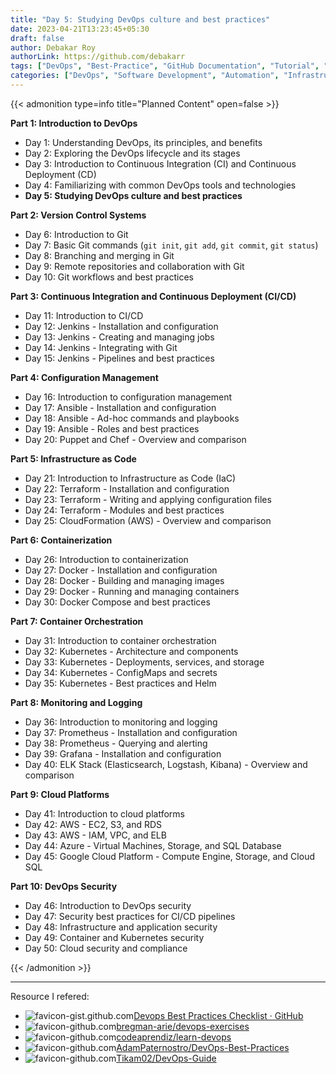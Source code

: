 ```yaml
---
title: "Day 5: Studying DevOps culture and best practices"
date: 2023-04-21T13:23:45+05:30
draft: false
author: Debakar Roy
authorLink: https://github.com/debakarr
tags: ["DevOps", "Best-Practice", "GitHub Documentation", "Tutorial", "How-to"] 
categories: ["DevOps", "Software Development", "Automation", "Infrastructure"]
---
```


{{< admonition type=info title="Planned Content" open=false >}}

**Part 1: Introduction to DevOps**

*   Day 1: Understanding DevOps, its principles, and benefits
*   Day 2: Exploring the DevOps lifecycle and its stages
*   Day 3: Introduction to Continuous Integration (CI) and Continuous Deployment (CD)
*   Day 4: Familiarizing with common DevOps tools and technologies
*   **Day 5: Studying DevOps culture and best practices**

**Part 2: Version Control Systems**

*   Day 6: Introduction to Git
*   Day 7: Basic Git commands (`git init`, `git add`, `git commit`, `git status`)
*   Day 8: Branching and merging in Git
*   Day 9: Remote repositories and collaboration with Git
*   Day 10: Git workflows and best practices

**Part 3: Continuous Integration and Continuous Deployment (CI/CD)**

*   Day 11: Introduction to CI/CD
*   Day 12: Jenkins - Installation and configuration
*   Day 13: Jenkins - Creating and managing jobs
*   Day 14: Jenkins - Integrating with Git
*   Day 15: Jenkins - Pipelines and best practices

**Part 4: Configuration Management**

*   Day 16: Introduction to configuration management
*   Day 17: Ansible - Installation and configuration
*   Day 18: Ansible - Ad-hoc commands and playbooks
*   Day 19: Ansible - Roles and best practices
*   Day 20: Puppet and Chef - Overview and comparison

**Part 5: Infrastructure as Code**

*   Day 21: Introduction to Infrastructure as Code (IaC)
*   Day 22: Terraform - Installation and configuration
*   Day 23: Terraform - Writing and applying configuration files
*   Day 24: Terraform - Modules and best practices
*   Day 25: CloudFormation (AWS) - Overview and comparison

**Part 6: Containerization**

*   Day 26: Introduction to containerization
*   Day 27: Docker - Installation and configuration
*   Day 28: Docker - Building and managing images
*   Day 29: Docker - Running and managing containers
*   Day 30: Docker Compose and best practices

**Part 7: Container Orchestration**

*   Day 31: Introduction to container orchestration
*   Day 32: Kubernetes - Architecture and components
*   Day 33: Kubernetes - Deployments, services, and storage
*   Day 34: Kubernetes - ConfigMaps and secrets
*   Day 35: Kubernetes - Best practices and Helm

**Part 8: Monitoring and Logging**

*   Day 36: Introduction to monitoring and logging
*   Day 37: Prometheus - Installation and configuration
*   Day 38: Prometheus - Querying and alerting
*   Day 39: Grafana - Installation and configuration
*   Day 40: ELK Stack (Elasticsearch, Logstash, Kibana) - Overview and comparison

**Part 9: Cloud Platforms**

*   Day 41: Introduction to cloud platforms
*   Day 42: AWS - EC2, S3, and RDS
*   Day 43: AWS - IAM, VPC, and ELB
*   Day 44: Azure - Virtual Machines, Storage, and SQL Database
*   Day 45: Google Cloud Platform - Compute Engine, Storage, and Cloud SQL

**Part 10: DevOps Security**

*   Day 46: Introduction to DevOps security
*   Day 47: Security best practices for CI/CD pipelines
*   Day 48: Infrastructure and application security
*   Day 49: Container and Kubernetes security
*   Day 50: Cloud security and compliance

{{< /admonition >}}

---

Resource I refered:

*   ![favicon-gist.github.com](https://www.google.com/s2/favicons?domain=gist.github.com)[Devops Best Practices Checklist · GitHub](https://gist.github.com/jpswade/4135841363e72ece8086146bd7bb5d91)
*   ![favicon-github.com](https://www.google.com/s2/favicons?domain=github.com)[bregman-arie/devops-exercises](https://github.com/bregman-arie/devops-exercises)
*   ![favicon-github.com](https://www.google.com/s2/favicons?domain=github.com)[codeaprendiz/learn-devops](https://github.com/codeaprendiz/learn-devops)
*   ![favicon-github.com](https://www.google.com/s2/favicons?domain=github.com)[AdamPaternostro/DevOps-Best-Practices](https://github.com/AdamPaternostro/DevOps-Best-Practices)
*   ![favicon-github.com](https://www.google.com/s2/favicons?domain=github.com)[Tikam02/DevOps-Guide](https://github.com/Tikam02/DevOps-Guide)